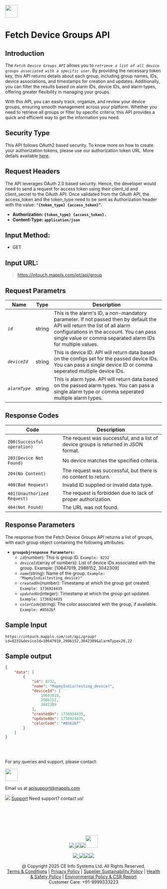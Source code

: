 
[<img src="https://about.mappls.com/about/images/MAPPLS-MapmyIndia-logo.png" height="40"/> </p>](https://about.mappls.com/api/)

# Fetch Device Groups API

## **Introduction**

The *`Fetch Device Groups API`* allows you to *`retrieve a list of all device groups associated with a specific user`*. By providing the necessary token key, this API returns details about each group, including group names, IDs, device associations, and timestamps for creation and updates. Additionally, you can filter the results based on alarm IDs, device IDs, and alarm types, offering greater flexibility in managing your groups.

With this API, you can easily track, organize, and review your device groups, ensuring smooth management across your platform. Whether you need to retrieve all groups or filter by specific criteria, this API provides a quick and efficient way to get the information you need.

## **Security Type**
This API follows OAuth2 based security. To know more on how to create your authorization tokens, please use our authorization token URL. More details available [here](https://github.com/mappls-api/mappls-rest-apis/tree/main/mappls-token-generation-api).

## **Request Headers**

The API leverages OAuth 2.0 based security. Hence, the developer would need to send a request for access token using their client_id and client_secret to the OAuth API. Once validated from the OAuth API, the access_token and the token_type need to be sent as Authorization header with the value: **`"{token_type} {access_token}”`.**

- **Authorization: `{token_type} {access_token}.`**
- **Content-Type: `application/json`**
 

## **Input Method:** 
- GET

## **Input URL:**
 > https://intouch.mappls.com/iot/api/group

## **Request Parametrs**

| **Name** | **Type** | **Description** |
| --- | --- | --- |
| *`id`* | string | This is the alarm's ID, a non-mandatory parameter. If not passed then by default the API will return the list of all alarm configurations in the account. You can pass single value or comma separated alarm IDs for multiple values. |
| *`deviceId`* | string | This is device ID. API will return data based on the configs set for the passed device IDs. You can pass a single device ID or comma seperated multiple device IDs. |
| *`alarmType`* | string | This is alarm type. API will return data based on the passed alarm types. You can pass a single alarm type or comma seperated multiple alarm types. |

## **Response Codes**

| **Code** | **Description** |
| --- | --- |
| `200(Successful operation)` | The request was successful, and a list of device groups is returned in JSON format. |
| `203(Device Not Found)` | No device matches the specified criteria. |
| `204(No Content)` | The request was successful, but there is no content to return. |
| `400(Bad Request)` | Invalid ID supplied or invalid data type. |
| `401(Unauthorized Request)` | The request is forbidden due to lack of proper authorization. |
| `404(Not Found)` | The URL was not found. |

 ## **Response Parameters** 

The response from the Fetch Device Groups API returns a list of groups, with each group object containing the following attributes:

- **`groupobjresponse Parameters:`**
     - *`id`*(number): This is group ID. `Example: 8232`
     - *`deviceId`*(array of numbers): List of device IDs associated with the group. Example: [10647019, 2986152, 3042309]
     - *`name`*(string): Name of the group. `Example: "MapmyIndia(testing_device)"`
     - *`createdOn`*(number): Timestamp at which the group got created. `Example: 1736924435`
     - *`updatedOn`*(integer): Timestamp at which the group got updated. `Example: 1736924435`
     - *`colorCode`*(string): The color associated with the group, if available. `Example: #8562bf`

## **Sample Input**
```
https://intouch.mappls.com/iot/api/group?id=8232&deviceId=10647019,2986152,3042309&alarmType=26,22
```
## **Sample output**
```json
{
    "data": [
        {
            "id": 8232,
            "name": "MapmyIndia(testing_device)",
            "deviceId": [
                10647019,
                2986152,
                3042309
            ],
            "createdOn": 1736924435,
            "updatedOn": 1736924435,
            "colorCode": "#8562bf"
        }
    ]
}
```

<br></br>

For any queries and support, please contact: 

[<img src="https://about.mappls.com/images/mappls-logo.svg" height="40"/> </p>](https://about.mappls.com/api/)
Email us at [apisupport@mappls.com](mailto:apisupport@mappls.com)


![](https://www.mapmyindia.com/api/img/icons/support.png)
[Support](https://about.mappls.com/contact/)
Need support? contact us!

<br></br>


<br></br>

[<p align="center"> <img src="https://www.mapmyindia.com/api/img/icons/stack-overflow.png"/> ](https://stackoverflow.com/questions/tagged/mappls-api)[![](https://www.mapmyindia.com/api/img/icons/blog.png)](https://about.mappls.com/blog/)[![](https://www.mapmyindia.com/api/img/icons/gethub.png)](https://github.com/Mappls-api)[<img src="https://mmi-api-team.s3.ap-south-1.amazonaws.com/API-Team/npm-logo.one-third%5B1%5D.png" height="40"/> </p>](https://www.npmjs.com/org/mapmyindia) 



[<p align="center"> <img src="https://www.mapmyindia.com/june-newsletter/icon4.png"/> ](https://www.facebook.com/Mapplsofficial)[![](https://www.mapmyindia.com/june-newsletter/icon2.png)](https://twitter.com/mappls)[![](https://www.mapmyindia.com/newsletter/2017/aug/llinkedin.png)](https://www.linkedin.com/company/mappls/)[![](https://www.mapmyindia.com/june-newsletter/icon3.png)](https://www.youtube.com/channel/UCAWvWsh-dZLLeUU7_J9HiOA)




<div align="center">@ Copyright 2025 CE Info Systems Ltd. All Rights Reserved.</div>

<div align="center"> <a href="https://about.mappls.com/api/terms-&-conditions">Terms & Conditions</a> | <a href="https://about.mappls.com/about/privacy-policy">Privacy Policy</a> | <a href="https://about.mappls.com/pdf/mapmyIndia-sustainability-policy-healt-labour-rules-supplir-sustainability.pdf">Supplier Sustainability Policy</a> | <a href="https://about.mappls.com/pdf/Health-Safety-Management.pdf">Health & Safety Policy</a> | <a href="https://about.mappls.com/pdf/Environment-Sustainability-Policy-CSR-Report.pdf">Environmental Policy & CSR Report</a>

<div align="center">Customer Care: +91-9999333223</div>

